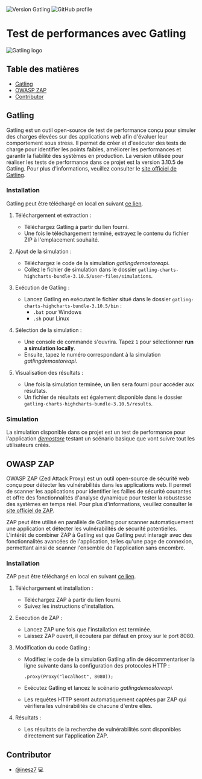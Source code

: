![Version Gatling](https://img.shields.io/badge/Gatling-v3.10.5-orange?style=plastic&logo=gatling) 
![GitHub profile](https://img.shields.io/badge/inesz7-yellow?logo=github)

# Test de performances avec Gatling

![Gatling logo](https://cdn.worldvectorlogo.com/logos/gatling.svg)

## Table des matières

* [Gatling](#Gatling)
* [OWASP ZAP](#OWASP-ZAP)
* [Contributor](#Contributor)

## Gatling

Gatling est un outil open-source de test de performance conçu pour simuler des charges élevées sur des applications web afin d'évaluer leur comportement sous stress. Il permet de créer et d'exécuter des tests de charge pour identifier les points faibles, améliorer les performances et garantir la fiabilité des systèmes en production. La version utilisée pour réaliser les tests de performance dans ce projet est la version 3.10.5 de Gatling. Pour plus d'informations, veuillez consulter le [site officiel de Gatling](https://gatling.io/).

### Installation

Gatling peut être téléchargé en local en suivant [ce lien](https://docs.gatling.io/reference/install/oss/).

1. Téléchargement et extraction :
   - Téléchargez Gatling à partir du lien fourni.
   - Une fois le téléchargement terminé, extrayez le contenu du fichier ZIP à l'emplacement souhaité.

2. Ajout de la simulation :
   - Téléchargez le code de la simulation *gatlingdemostoreapi*.
   - Collez le fichier de simulation dans le dossier `gatling-charts-highcharts-bundle-3.10.5/user-files/simulations`.

3. Exécution de Gatling :
   - Lancez Gatling en exécutant le fichier situé dans le dossier `gatling-charts-highcharts-bundle-3.10.5/bin` :
     - `.bat` pour Windows
     - `.sh` pour Linux

4. Sélection de la simulation :
   - Une console de commande s'ouvrira. Tapez `1` pour sélectionner **run a simulation locally**.
   - Ensuite, tapez le numéro correspondant à la simulation *gatlingdemostoreapi*.

5. Visualisation des résultats :
   - Une fois la simulation terminée, un lien sera fourni pour accéder aux résultats.
   - Un fichier de résultats est également disponible dans le dossier `gatling-charts-highcharts-bundle-3.10.5/results`.

### Simulation

La simulation disponible dans ce projet est un test de performance pour l'application *[demostore](https://demostore.gatling.io/)* testant un scénario basique que vont suivre tout les utilisateurs créés.

## OWASP ZAP

OWASP ZAP (Zed Attack Proxy) est un outil open-source de sécurité web conçu pour détecter les vulnérabilités dans les applications web. Il permet de scanner les applications pour identifier les failles de sécurité courantes et offre des fonctionnalités d'analyse dynamique pour tester la robustesse des systèmes en temps réel. Pour plus d'informations, veuillez consulter le [site officiel de ZAP](https://www.zaproxy.org/).

ZAP peut être utilisé en parallèle de Gatling pour scanner automatiquement une application et détecter les vulnérabilités de sécurité potentielles. L'intérêt de combiner ZAP à Gatling est que Gatling peut interagir avec des fonctionnalités avancées de l'application, telles qu'une page de connexion, permettant ainsi de scanner l'ensemble de l'application sans encombre.

### Installation

ZAP peut être téléchargé en local en suivant [ce lien](https://www.zaproxy.org/download/).

1. Téléchargement et installation :
   - Téléchargez ZAP à partir du lien fourni.
   - Suivez les instructions d'installation.

2. Execution de ZAP :
   - Lancez ZAP une fois que l'installation est terminée.
   - Laissez ZAP ouvert, il écoutera par défaut en proxy sur le port 8080.

3. Modification du code Gatling :
   - Modifiez le code de la simulation Gatling afin de décommentariser la ligne suivante dans la configuration des protocoles HTTP :
     
     ```
     .proxy(Proxy("localhost", 8080));
     ```
   - Exécutez Gatling et lancez le scénario *gatlingdemostoreapi*.
   - Les requêtes HTTP seront automatiquement captées par ZAP qui vérifiera les vulnérabilités de chacune d'entre elles.

4. Résultats :
   - Les résultats de la recherche de vulnérabilités sont disponibles directement sur l'application ZAP.

## Contributor

* [@inesz7](https://github.com/inesz7) 💻

